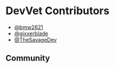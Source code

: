 # DevVet Contributors

- [@bmw2621]
- [@gixxerblade]
- [@TheSavageDev]

## Community

[@bmw2621]: https://github.com/bmw2621
[@gixxerblade]: https://github.com/gixxerblade
[@TheSavageDev]: https://github.com/thesavagedev
